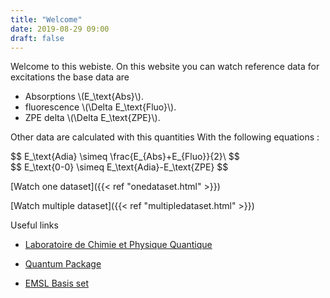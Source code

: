 ```yaml
---
title: "Welcome"
date: 2019-08-29 09:00
draft: false
---
```

Welcome to this webiste.
On this website you can watch reference data for excitations the base data are

- Absorptions \\(E_\text{Abs}\\).
- fluorescence \\(\Delta E_\text{Fluo}\\).
- ZPE delta \\(\Delta E_\text{ZPE}\\).

Other data are calculated with this quantities With the following equations :

<div>$$ E_\text{Adia} \simeq \frac{E_{Abs}+E_{Fluo}}{2}\ $$</div>
<div>$$ E_\text{0-0} \simeq E_\text{Adia}-E_\text{ZPE} $$</div>

[Watch one dataset]({{< ref "onedataset.html" >}})

[Watch multiple dataset]({{< ref "multipledataset.html" >}})

Useful links

- [Laboratoire de Chimie et Physique Quantique](http://www.lcpq.ups-tlse.fr/)

- [Quantum Package](https://quantumpackage.github.io/qp2/)

- [EMSL Basis set](https://www.basissetexchange.org/)
